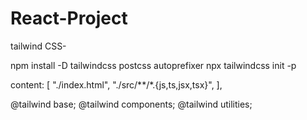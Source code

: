 # React-Project
tailwind CSS-

npm install -D tailwindcss postcss autoprefixer
npx tailwindcss init -p

 content: [
    "./index.html",
    "./src/**/*.{js,ts,jsx,tsx}",
  ],

@tailwind base;
@tailwind components;
@tailwind utilities;